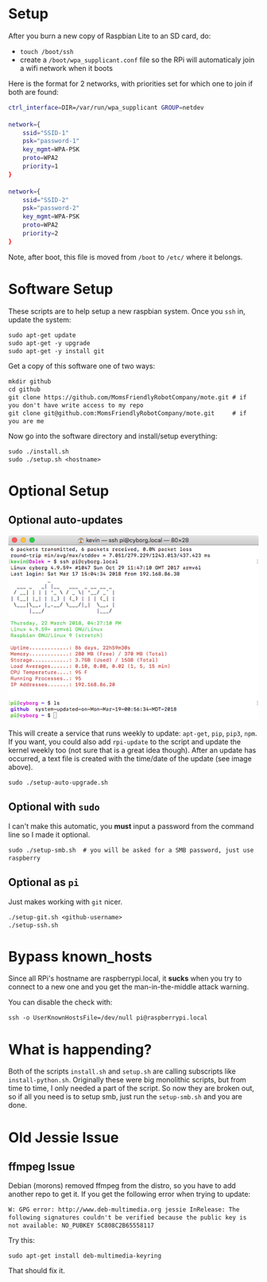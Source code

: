 # Setup

After you burn a new copy of Raspbian Lite to an SD card, do:

- `touch /boot/ssh`
- create a `/boot/wpa_supplicant.conf` file so the RPi will automaticaly join a wifi network when it boots

Here is the format for 2 networks, with priorities set for which one to join if both are found:

```bash
ctrl_interface=DIR=/var/run/wpa_supplicant GROUP=netdev

network={
    ssid="SSID-1"
    psk="password-1"
    key_mgmt=WPA-PSK
    proto=WPA2
    priority=1
}

network={
    ssid="SSID-2"
    psk="password-2"
    key_mgmt=WPA-PSK
    proto=WPA2
    priority=2
}
```

Note, after boot, this file is moved from `/boot` to `/etc/` where it belongs.

# Software Setup

These scripts are to help setup a new raspbian system. Once you `ssh` in, update the system:

    sudo apt-get update
    sudo apt-get -y upgrade
    sudo apt-get -y install git

Get a copy of this software one of two ways:

    mkdir github
    cd github
    git clone https://github.com/MomsFriendlyRobotCompany/mote.git # if you don't have write access to my repo
    git clone git@github.com:MomsFriendlyRobotCompany/mote.git     # if you are me

Now go into the software directory and install/setup everything:

    sudo ./install.sh
    sudo ./setup.sh <hostname>

# Optional Setup

## Optional auto-updates

![](pics/update.png)

This will create a service that runs weekly to update: `apt-get`, `pip`, `pip3`,
`npm`. If you want, you could also add `rpi-update` to the script and update
the kernel weekly too (not sure that is a great idea though). After an update has
occurred, a text file is created with the time/date of the update (see image
above).

	sudo ./setup-auto-upgrade.sh

## Optional with `sudo`

I can't make this automatic, you **must** input a password from the command line
so I made it optional.

    sudo ./setup-smb.sh  # you will be asked for a SMB password, just use raspberry

## Optional as `pi`

Just makes working with `git` nicer.

    ./setup-git.sh <github-username>
    ./setup-ssh.sh

# Bypass known_hosts

Since all RPi's hostname are raspberrypi.local, it **sucks** when you try to connect
to a new one and you get the man-in-the-middle attack warning.

You can disable the check with:

    ssh -o UserKnownHostsFile=/dev/null pi@raspberrypi.local

# What is happending?

Both of the scripts `install.sh` and `setup.sh` are calling subscripts like
`install-python.sh`. Originally these were big monolithic scripts, but from time
to time, I only needed a part of the script. So now they are broken out, so if
all you need is to setup smb, just run the `setup-smb.sh` and you are done.

# Old Jessie Issue

## ffmpeg Issue

Debian (morons) removed ffmpeg from the distro, so you have to add another repo
to get it. If you get the following error when trying to update:

    W: GPG error: http://www.deb-multimedia.org jessie InRelease: The following signatures couldn't be verified because the public key is not available: NO_PUBKEY 5C808C2B65558117

Try this:

    sudo apt-get install deb-multimedia-keyring

That should fix it.
